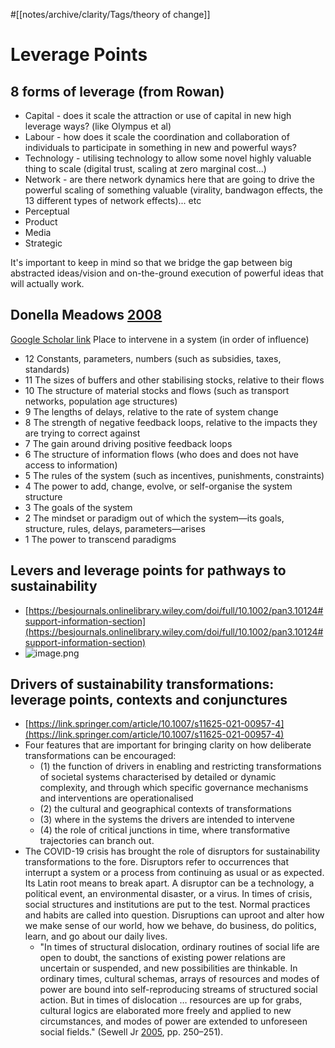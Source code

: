 #[[notes/archive/clarity/Tags/theory of change]] 
# Leverage Points
## 8 forms of leverage (from Rowan)
- Capital - does it scale the attraction or use of capital in new high leverage ways? (like Olympus et al)
- Labour - how does it scale the coordination and collaboration of individuals to participate in something in new and powerful ways?
- Technology - utilising technology to allow some novel highly valuable thing to scale (digital trust, scaling at zero marginal cost...)
- Network - are there network dynamics here that are going to drive the powerful scaling of something valuable (virality, bandwagon effects, the 13 different types of network effects)... etc
- Perceptual
- Product
- Media
- Strategic

It's important to keep in mind so that we bridge the gap between big abstracted ideas/vision and on-the-ground execution of powerful ideas that will actually work. 
## Donella Meadows [2008](https://books.google.ca/books?hl=en&lr=&id=CpbLAgAAQBAJ&oi=fnd&pg=PR9&ots=LAn8q4vCV2&sig=Nn3LaZE7LeXgKIWlRaxeGgLHFIw&redir_esc=y#v=onepage&q&f=false)
[Google Scholar link](https://books.google.ca/books?hl=en&lr=&id=CpbLAgAAQBAJ&oi=fnd&pg=PR9&ots=LAn8q4vCV2&sig=Nn3LaZE7LeXgKIWlRaxeGgLHFIw&redir_esc=y#v=onepage&q&f=false)
Place to intervene in a system (in order of influence)
- 12 Constants, parameters, numbers (such as subsidies, taxes, standards)
- 11 The sizes of buffers and other stabilising stocks, relative to their flows
- 10 The structure of material stocks and flows (such as transport networks, population age structures)
- 9 The lengths of delays, relative to the rate of system change
- 8 The strength of negative feedback loops, relative to the impacts they are trying to correct against
- 7 The gain around driving positive feedback loops
- 6 The structure of information flows (who does and does not have access to information)
- 5 The rules of the system (such as incentives, punishments, constraints)
- 4 The power to add, change, evolve, or self-organise the system structure
- 3 The goals of the system
- 2 The mindset or paradigm out of which the system—its goals, structure, rules, delays, parameters—arises
- 1 The power to transcend paradigms


## Levers and leverage points for pathways to sustainability
- [https://besjournals.onlinelibrary.wiley.com/doi/full/10.1002/pan3.10124#support-information-section](https://besjournals.onlinelibrary.wiley.com/doi/full/10.1002/pan3.10124#support-information-section) 
- ![image.png](caa1b5c6-8d38-49eb-a351-5cdcd8ea88a7%201.png)

## Drivers of sustainability transformations: leverage points, contexts and conjunctures
- [https://link.springer.com/article/10.1007/s11625-021-00957-4](https://link.springer.com/article/10.1007/s11625-021-00957-4) 
- Four features that are important for bringing clarity on how deliberate transformations can be encouraged:
	- (1) the function of drivers in enabling and restricting transformations of societal systems characterised by detailed or dynamic complexity, and through which specific governance mechanisms and interventions are operationalised
	- (2) the cultural and geographical contexts of transformations
	- (3) where in the systems the drivers are intended to intervene
	- (4) the role of critical junctions in time, where transformative trajectories can branch out.
- The COVID-19 crisis has brought the role of disruptors for sustainability transformations to the fore. Disruptors refer to occurrences that interrupt a system or a process from continuing as usual or as expected. Its Latin root means to break apart. A disruptor can be a technology, a political event, an environmental disaster, or a virus. In times of crisis, social structures and institutions are put to the test. Normal practices and habits are called into question. Disruptions can uproot and alter how we make sense of our world, how we behave, do business, do politics, learn, and go about our daily lives.
	- "In times of structural dislocation, ordinary routines of social life are open to doubt, the sanctions of existing power relations are uncertain or suspended, and new possibilities are thinkable. In ordinary times, cultural schemas, arrays of resources and modes of power are bound into self-reproducing streams of structured social action. But in times of dislocation … resources are up for grabs, cultural logics are elaborated more freely and applied to new circumstances, and modes of power are extended to unforeseen social fields." (Sewell Jr [2005](https://link.springer.com/article/10.1007/s11625-021-00957-4#ref-CR63), pp. 250–251).
